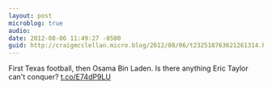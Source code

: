 ```yaml
---
layout: post
microblog: true
audio: 
date: 2012-08-06 11:49:27 -0500
guid: http://craigmcclellan.micro.blog/2012/08/06/t232518763621261314.html
---
```

First Texas football, then Osama Bin Laden. Is there anything Eric Taylor can't conquer? [t.co/E74dP9LU](http://t.co/E74dP9LU)
